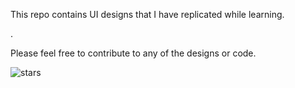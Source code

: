 This repo contains UI designs that I have replicated while learning.

.

Please feel free to contribute to any of the designs or code.

![stars](https://img.shields.io/github/stars/enolife/UI-Designs?style=social)
